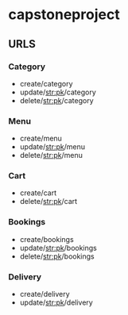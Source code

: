 # capstoneproject

## URLS
### Category
* create/category
* update/<str:pk>/category
* delete/<str:pk>/category

### Menu
* create/menu
* update/<str:pk>/menu
* delete/<str:pk>/menu

### Cart
* create/cart
* delete/<str:pk>/cart

### Bookings
* create/bookings
* update/<str:pk>/bookings
* delete/<str:pk>/bookings

### Delivery
* create/delivery
* update/<str:pk>/delivery
